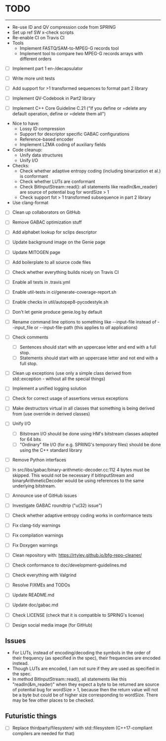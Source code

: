 # TODO

---

- Re-use ID and QV compression code from SPRING
- Set up ref SW x-check scripts
- Re-enable CI on Travis CI
- Tools
    - Implement FASTQ/SAM-to-MPEG-G records tool
    - Implement tool to compare two MPEG-G records arrays with different orders
- [ ] Implement part 1 en-/decapsulator
- [ ] Write more unit tests
- [ ] Add support for >1 transformed sequences to format part 2 library    
- [ ] Implement QV-Codebook in Part2 library
- [ ] Implement C++ Core Guideline C.21 ("If you define or =delete any default operation, define or =delete them all")
    

- Nice to have:
    - Lossy ID compression
    - Support for descriptor specific GABAC configurations
    - Reference-based encoder
    - Implement LZMA coding of auxiliary fields
- Code cleanup:
    - Unify data structures
    - Unify I/O
- Checks:
    - Check whether adaptive entropy coding (including binarization et al.) is conformant
    - Check whether LUTs are conformant
    - Check BitInputStream::read(): all statements like readIn(&m_reader) are source of potential bug for wordSize > 1
    - Check support fot > 1 transformed subsequence in part 2 library
- Use clang-format



- [ ] Clean up collaborators on GitHub
- [ ] Remove GABAC optimization stuff
- [ ] Add alphabet lookup for sclips descriptor
- [ ] Update background image on the Genie page
- [ ] Update MITOGEN page
- [ ] Add boilerplate to all source code files
- [ ] Check whether everything builds nicely on Travis CI
- [ ] Enable all tests in .travis.yml
- [ ] Enable util-tests in ci/generate-coverage-report.sh
- [ ] Enable checks in util/autopep8-pycodestyle.sh
- [ ] Don't let genie produce genie.log by default
- [ ] Rename command line options to something like --input-file instead of --input_file or --input-file-path (this applies to *all* applications)
- [ ] Check comments
  - [ ] Sentences should start with an uppercase letter and end with a full stop.
  - [ ] Statements should start with an uppercase letter and not end with a full stop.
- [ ] Clean up exceptions (use only a simple class derived from std::exception - without all the special things)
- [ ] Implement a unified logging solution
- [ ] Check for correct usage of assertions versus exceptions
- [ ] Make destructors virtual in all classes that something is being derived from (use override in derived classes)
- [ ] Unify I/O
  - [ ] Bitstream I/O should be done using HM's bitstream classes adapted for 64 bits
  - [ ] "Ordinary" file I/O (for e.g. SPRING's temporary files) should be done using the C++ standard library
- [ ] Remove Python interfaces
- [ ] In src/libs/gabac/binary-arithmetic-decoder.cc:112 4 bytes must be skipped. This would not be necessary if bitInputStream and binaryArithmeticDecoder would be using references to the same underlying bitstream.
- [ ] Announce use of GitHub issues


- [ ] Investigate GABAC roundtrip ("u(32) issue")
- [ ] Check whether adaptive entropy coding works in conformance tests


- [ ] Fix clang-tidy warnings
- [ ] Fix compilation warnings
- [ ] Fix Doxygen warnings
- [ ] Clean repository with: https://rtyley.github.io/bfg-repo-cleaner/
- [ ] Check conformance to doc/development-guidelines.md
- [ ] Check everything with Valgrind
- [ ] Resolve FIXMEs and TODOs
- [ ] Update README.md
- [ ] Update doc/gabac.md
- [ ] Check LICENSE (check that it is compatible to SPRING's license)
- [ ] Design social media image (for GitHub)

## Issues

- For LUTs, instead of encoding/decoding the symbols in the order of their frequency (as specified in the spec), their frequencies are encoded instead.
- Though LUTs are encoded, I am not sure if they are used as specified in the spec.
- In method BitInputStream::read(), all statements like this "readIn(&m_reader)" when they expect a byte to be returned are source of potential bug for wordSize > 1, because then the return value will not be a byte but could be of higher size corresponding to wordSize. There may be few other places to be checked.

## Futuristic things

- [ ] Replace thirdparty/filesystem/ with std::filesystem (C++17-compliant compilers are needed for that)
